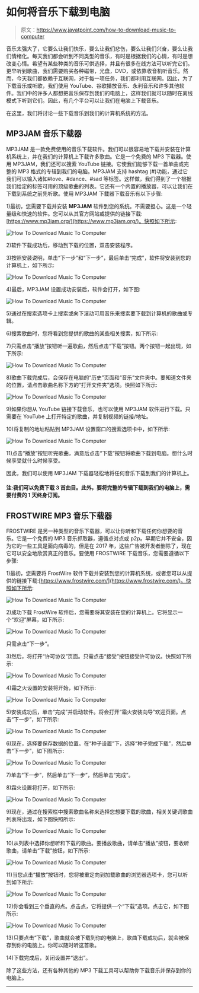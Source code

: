 # 如何将音乐下载到电脑

> 原文：<https://www.javatpoint.com/how-to-download-music-to-computer>

音乐太强大了，它要么让我们快乐，要么让我们悲伤，要么让我们兴奋，要么让我们情绪化。每天我们都会听到不同类型的音乐，有时是根据我们的心情，有时是想改变心情。希望有某些种类的音乐可供选择，并且有很多在线方法可以听完它们。更早听到歌曲，我们需要购买各种磁带，光盘，DVD，或依靠收音机听音乐。然而，今天我们都依赖于互联网，对于每一项任务，我们都利用互联网。因此，为了下载音乐或听歌，我们使用 YouTube、谷歌播放音乐、永利音乐和许多其他软件。我们中的许多人都想把音乐保存到我们的电脑上，这样我们就可以随时在离线模式下听到它们。因此，有几个平台可以让我们在电脑上下载音乐。

在这里，我们将讨论一些下载音乐到我们的计算机系统的方法。

## MP3JAM 音乐下载器

MP3JAM 是一款免费使用的音乐下载软件。我们可以很容易地下载并安装在计算机系统上，并在我们的计算机上下载许多歌曲。它是一个免费的 MP3 下载器。使用 MP3JAM，我们还可以搜索 YouTube 链接。它使我们能够下载一首单曲或完整的 MP3 格式的专辑到我们的电脑。MP3JAM 支持 hashtag (#)功能，通过它我们可以输入诸如#love、#dance、#sad 等标签。这样做，我们得到了一个根据我们给定的标签可用的顶级歌曲的列表。它还有一个内置的播放器，可以让我们在下载到系统之前先听歌。使用 MP3JAM 下载器下载音乐有以下步骤:

1)最初，您需要下载并安装 **MP3JAM** 软件到您的系统。不需要担心。这是一个轻量级和快速的软件。您可以从其官方网站或提供的链接下载:[https://www.mp3jam.org/](https://www.mp3jam.org/)。快照如下所示:

![How To Download Music To Computer](img/6859e48968b62213e3c4e3fa89469cc4.png)

2)软件下载成功后，移动到下载的位置，双击安装程序。

3)按照安装说明，单击“下一步”和“下一步”，最后单击“完成”，软件将安装到您的计算机上，如下所示:

![How To Download Music To Computer](img/b9962ce40ecf786563e6bb416332c33a.png)

4)最后，MP3JAM 设置成功安装后，软件会打开，如下图:

![How To Download Music To Computer](img/ae18b88d283fa55cc4b6d602b67e396f.png)

5)通过在搜索选项卡上搜索或向下滚动可用音乐来搜索要下载到计算机的歌曲或专辑。

6)搜索歌曲时，您将看到您提供的歌曲的某些相关搜索，如下所示:

7)只需点击“播放”按钮听一遍歌曲，然后点击“下载”按钮。两个按钮一起出现，如下所示:

![How To Download Music To Computer](img/d7cffa6769b6467afa4e88e48e5102e1.png)

8)歌曲下载完成后，会保存在电脑的“历史”页面和“音乐”文件夹中。要知道文件夹的位置，请点击歌曲名称下方的“打开文件夹”选项。快照如下所示:

![How To Download Music To Computer](img/f93282cb112678bac69fe1bfb33cd7a8.png)

9)如果你想从 YouTube 链接下载音乐，也可以使用 MP3JAM 软件进行下载。只需要在 YouTube 上打开特定的歌曲，并复制视频的链接/地址。

10)将复制的地址粘贴到 MP3JAM 设置窗口的搜索选项卡中，如下所示:

![How To Download Music To Computer](img/c5f7a2afb4b7ba756e2914e0068dc052.png)

11)点击“播放”按钮听完歌曲，满意后点击“下载”按钮将歌曲下载到电脑。想什么时候享受就什么时候享受。

因此，我们可以使用 MP3JAM 下载器轻松地将任何音乐下载到我们的计算机上。

#### 注:我们可以免费下载 3 首曲目。此外，要将完整的专辑下载到我们的电脑上，需要付费的 1 天终身订阅。

## FROSTWIRE MP3 音乐下载器

FROSTWIRE 是另一种类型的音乐下载器，可以让你听和下载任何你想要的音乐。它是一个免费的 MP3 音乐抓取器，遵循点对点或 p2p。早期它并不安全，因为它的一些工具是面向病毒的，但是在 2017 年，这些广告被开发者删除了，现在它可以安全地欣赏真正的音乐。要使用 FROSTWIRE 下载音乐，您需要遵循以下步骤:

1)最初，您需要将 FrostWire 软件下载并安装到您的计算机系统，或者您可以从提供的链接下载:[https://www.frostwire.com/](https://www.frostwire.com/)。快照如下所示:

![How To Download Music To Computer](img/29a89c4d259ab15bdeac526beb010db3.png)

2)成功下载 FrostWire 软件后，您需要将其安装在您的计算机上。它将显示一个“欢迎”屏幕，如下所示:

![How To Download Music To Computer](img/564acf3b08629ea99c13c75d0dd1ac0f.png)

只需点击“下一步”。

3)然后，将打开“许可协议”页面。只需点击“接受”按钮接受许可协议。快照如下所示:

![How To Download Music To Computer](img/73b6d00673b270d9940b90c4d7b7fb05.png)

4)霜之火设置的安装将开始，如下所示:

![How To Download Music To Computer](img/b92e88db90a4e80f27c2d6f78b516d2b.png)

5)安装成功后，单击“完成”并启动软件。将会打开“霜火安装向导”欢迎页面。点击“下一步”，如下所示:

![How To Download Music To Computer](img/8bfd64778d9a93ba30f4500f77df8967.png)

6)现在，选择要保存数据的位置。在“种子设置”下，选择“种子完成下载”，然后单击“下一步”，如下图所示:

![How To Download Music To Computer](img/f85cca7138c05b7b70ed9a6a50eb1c9a.png)

7)单击“下一步”，然后单击“下一步”，然后单击“完成”。

8)霜火设置将打开，如下所示:

![How To Download Music To Computer](img/b029413c1cbc7b5a2c6b81077ec185a8.png)

9)现在，通过在搜索栏中搜索歌曲名称来选择您想要下载的歌曲，相关关键词歌曲列表将出现，如下图快照所示:

![How To Download Music To Computer](img/ebd3e1d849cad6ee91ce853d6b114d40.png)

10)从列表中选择你想听和下载的歌曲。要播放歌曲，请单击“播放”按钮，要收听歌曲，请单击“下载”按钮，如下所示:

![How To Download Music To Computer](img/6022789c69ba12413d9d3cb8021708e0.png)

11)当您点击“播放”按钮时，您将被重定向到加载歌曲的浏览器选项卡，您可以听到如下所示:

![How To Download Music To Computer](img/a28d5e68646c4feb4f1ef78e484fd913.png)

12)你会看到三个垂直的点。点击点，它将提供一个“下载”选项。点击它，如下图所示:

![How To Download Music To Computer](img/eedc58b5405b9050f21fbf7250f751fb.png)

13)只要点击“下载”，歌曲就会被下载到你的电脑上，歌曲下载成功后，就会被保存到你的电脑上。你可以随时听这首歌。

14)下载完成后，关闭设置并“退出”。

除了这些方法，还有各种其他的 MP3 下载工具可以帮助你下载音乐并保存到你的电脑上。

* * *